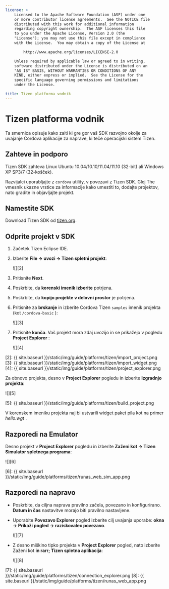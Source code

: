 ```yaml
---
license: >
    Licensed to the Apache Software Foundation (ASF) under one
    or more contributor license agreements.  See the NOTICE file
    distributed with this work for additional information
    regarding copyright ownership.  The ASF licenses this file
    to you under the Apache License, Version 2.0 (the
    "License"); you may not use this file except in compliance
    with the License.  You may obtain a copy of the License at

        http://www.apache.org/licenses/LICENSE-2.0

    Unless required by applicable law or agreed to in writing,
    software distributed under the License is distributed on an
    "AS IS" BASIS, WITHOUT WARRANTIES OR CONDITIONS OF ANY
    KIND, either express or implied.  See the License for the
    specific language governing permissions and limitations
    under the License.

title: Tizen platforma vodnik
---
```


# Tizen platforma vodnik

Ta smernica opisuje kako zaiti ki gre gor vaš SDK razvojno okolje za uvajanje Cordova aplikacije za naprave, ki teče operacijski sistem Tizen.

## Zahteve in podporo

Tizen SDK zahteva Linux Ubuntu 10.04/10.10/11.04/11.10 (32-bit) ali Windows XP SP3/7 (32-košček).

Razvijalci uporabljajte z `cordova` utility, v povezavi z Tizen SDK. Glej The vmesnik ukazne vrstice za informacije kako umestiti to, dodajte projektov, nato gradite in objavljajte projekt.

## Namestite SDK

Download Tizen SDK od [tizen.org][1].

 [1]: https://developer.tizen.org/sdk

<!--

- (optional) Install Tizen Cordova template projects: copy the
  `/templates` directory content into the Tizen Eclipse IDE web
  templates directory (e.g:
  `/home/my_username/tizen-sdk/IDE/Templates/web`).

- __Method #2: Use Tizen Eclipse IDE Cordova Tizen project templates__
    - Launch Tizen Eclipse IDE
    - Select  __File &rarr; New &rarr; Tizen Web Project__
    - Select __User Template__ and __User defined__ items
    - Select one of the Tizen Cordova template (e.g: __CordovaBasicTemplate__)
    - Fill the __Project name__ and its target __Location__

    ![]({{ site.baseurl }}/static/img/guide/platforms/tizen/project_template.png)

    - Click __Finish__

    ![]({{ site.baseurl }}/static/img/guide/platforms/tizen/project_explorer.png)

    - Your project should now appear in the __Project Explorer__ view

-->

## Odprite projekt v SDK

1.  Začetek Tizen Eclipse IDE.

2.  Izberite **File → uvozi → Tizen spletni projekt**:
    
    ![][2]

3.  Pritisnite **Next**.

4.  Poskrbite, da **korenski imenik izberite** potrjena.

5.  Poskrbite, da **kopijo projekte v delovni prostor** je potrjena.

6.  Pritisnite za **brskanje** in izberite Cordova Tizen `samples` imenik projekta (kot `/cordova-basic` ):
    
    ![][3]

7.  Pritisnite **konča**. Vaš projekt mora zdaj uvozijo in se prikažejo v pogledu **Project Explorer** :
    
    ![][4]

 [2]: {{ site.baseurl }}/static/img/guide/platforms/tizen/import_project.png
 [3]: {{ site.baseurl }}/static/img/guide/platforms/tizen/import_widget.png
 [4]: {{ site.baseurl }}/static/img/guide/platforms/tizen/project_explorer.png

Za obnovo projekta, desno v **Project Explorer** pogledu in izberite **Izgradnjo projekta**:

![][5]

 [5]: {{ site.baseurl }}/static/img/guide/platforms/tizen/build_project.png

V korenskem imeniku projekta naj bi ustvarili widget paket pila kot na primer *hello.wgt* .

## Razporedi na Emulator

Desno projekt v **Project Explorer** pogledu in izberite **Zaženi kot → Tizen Simulator spletnega programa**:

![][6]

 [6]: {{ site.baseurl }}/static/img/guide/platforms/tizen/runas_web_sim_app.png

## Razporedi na napravo

*   Poskrbite, da ciljna naprava pravilno začela, povezano in konfigurirano. **Datum in čas** nastavitve morajo biti pravilno nastavljene.

*   Uporabite **Povezavo Explorer** pogled izberite cilj uvajanja uporabe: **okna → Prikaži pogled → raziskovalec povezavo**.
    
    ![][7]

*   Z desno miškino tipko projekta v **Project Explorer** pogled, nato izberite Zaženi kot **in rarr; Tizen spletna aplikacija**:
    
    ![][8]

 [7]: {{ site.baseurl }}/static/img/guide/platforms/tizen/connection_explorer.png
 [8]: {{ site.baseurl }}/static/img/guide/platforms/tizen/runas_web_app.png
